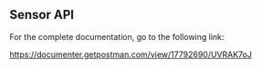 ## Sensor API

For the complete documentation, go to the following link:

https://documenter.getpostman.com/view/17792690/UVRAK7oJ